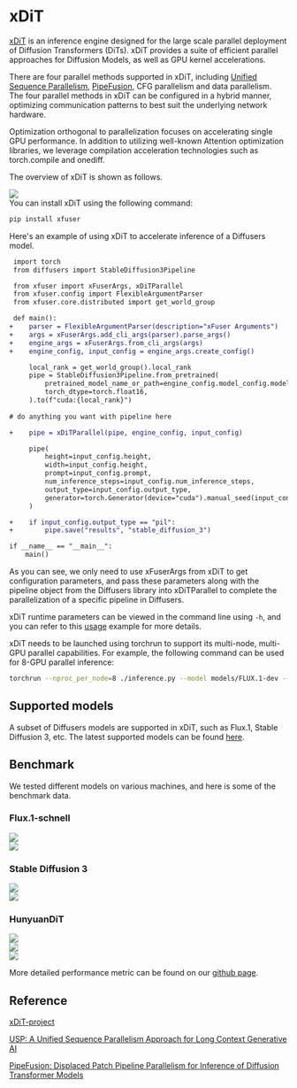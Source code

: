 # xDiT

[xDiT](https://github.com/xdit-project/xDiT) is an inference engine designed for the large scale parallel deployment of Diffusion Transformers (DiTs). xDiT provides a suite of efficient parallel approaches for Diffusion Models, as well as GPU kernel accelerations.

There are four parallel methods supported in xDiT, including [Unified Sequence Parallelism](https://arxiv.org/abs/2405.07719), [PipeFusion](https://arxiv.org/abs/2405.14430), CFG parallelism and data parallelism. The four parallel methods in xDiT can be configured in a hybrid manner, optimizing communication patterns to best suit the underlying network hardware.

Optimization orthogonal to parallelization focuses on accelerating single GPU performance. In addition to utilizing well-known Attention optimization libraries, we leverage compilation acceleration technologies such as torch.compile and onediff.

The overview of xDiT is shown as follows.

<div class="flex justify-center">
    <img src="https://raw.githubusercontent.com/xdit-project/xdit_assets/main/methods/xdit_overview.png">
</div>
You can install xDiT using the following command:


```bash
pip install xfuser
```

Here's an example of using xDiT to accelerate inference of a Diffusers model.

```diff
 import torch
 from diffusers import StableDiffusion3Pipeline

 from xfuser import xFuserArgs, xDiTParallel
 from xfuser.config import FlexibleArgumentParser
 from xfuser.core.distributed import get_world_group

 def main():
+    parser = FlexibleArgumentParser(description="xFuser Arguments")
+    args = xFuserArgs.add_cli_args(parser).parse_args()
+    engine_args = xFuserArgs.from_cli_args(args)
+    engine_config, input_config = engine_args.create_config()

     local_rank = get_world_group().local_rank
     pipe = StableDiffusion3Pipeline.from_pretrained(
         pretrained_model_name_or_path=engine_config.model_config.model,
         torch_dtype=torch.float16,
     ).to(f"cuda:{local_rank}")
    
# do anything you want with pipeline here

+    pipe = xDiTParallel(pipe, engine_config, input_config)

     pipe(
         height=input_config.height,
         width=input_config.height,
         prompt=input_config.prompt,
         num_inference_steps=input_config.num_inference_steps,
         output_type=input_config.output_type,
         generator=torch.Generator(device="cuda").manual_seed(input_config.seed),
     )

+    if input_config.output_type == "pil":
+        pipe.save("results", "stable_diffusion_3")

if __name__ == "__main__":
    main()

```

As you can see, we only need to use xFuserArgs from xDiT to get configuration parameters, and pass these parameters along with the pipeline object from the Diffusers library into xDiTParallel to complete the parallelization of a specific pipeline in Diffusers.

xDiT runtime parameters can be viewed in the command line using `-h`, and you can refer to this [usage](https://github.com/xdit-project/xDiT?tab=readme-ov-file#2-usage) example for more details.

xDiT needs to be launched using torchrun to support its multi-node, multi-GPU parallel capabilities. For example, the following command can be used for 8-GPU parallel inference:

```bash
torchrun --nproc_per_node=8 ./inference.py --model models/FLUX.1-dev --data_parallel_degree 2 --ulysses_degree 2 --ring_degree 2 --prompt "A snowy mountain" "A small dog" --num_inference_steps 50
```

## Supported models

A subset of Diffusers models are supported in xDiT, such as Flux.1, Stable Diffusion 3, etc. The latest supported models can be found [here](https://github.com/xdit-project/xDiT?tab=readme-ov-file#-supported-dits).

## Benchmark
We tested different models on various machines, and here is some of the benchmark data.

### Flux.1-schnell
<div class="flex justify-center">
    <img src="https://raw.githubusercontent.com/xdit-project/xdit_assets/main/performance/flux/Flux-2k-L40.png">
</div>


<div class="flex justify-center">
    <img src="https://raw.githubusercontent.com/xdit-project/xdit_assets/main/performance/flux/Flux-2K-A100.png">
</div>

### Stable Diffusion 3
<div class="flex justify-center">
    <img src="https://raw.githubusercontent.com/xdit-project/xdit_assets/main/performance/sd3/L40-SD3.png">
</div>

<div class="flex justify-center">
    <img src="https://raw.githubusercontent.com/xdit-project/xdit_assets/main/performance/sd3/A100-SD3.png">
</div>

### HunyuanDiT
<div class="flex justify-center">
    <img src="https://raw.githubusercontent.com/xdit-project/xdit_assets/main/performance/hunuyuandit/L40-HunyuanDiT.png">
</div>

<div class="flex justify-center">
    <img src="https://raw.githubusercontent.com/xdit-project/xdit_assets/main/performance/hunuyuandit/V100-HunyuanDiT.png">
</div>

<div class="flex justify-center">
    <img src="https://raw.githubusercontent.com/xdit-project/xdit_assets/main/performance/hunuyuandit/T4-HunyuanDiT.png">
</div>

More detailed performance metric can be found on our [github page](https://github.com/xdit-project/xDiT?tab=readme-ov-file#perf).

## Reference

[xDiT-project](https://github.com/xdit-project/xDiT)

[USP: A Unified Sequence Parallelism Approach for Long Context Generative AI](https://arxiv.org/abs/2405.07719)

[PipeFusion: Displaced Patch Pipeline Parallelism for Inference of Diffusion Transformer Models](https://arxiv.org/abs/2405.14430)
